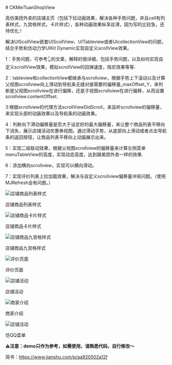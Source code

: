\# CKMeiTuanShopView

高仿美团外卖的店铺主页（包括下拉动画效果，解决各种手势问题，并且cell有列表样式，九宫格样式，卡片样式），各种动画效果纵享丝滑，因为写的比较急，还待优化.!

解决UIScollView嵌套UIScollView、UITableview或者UIcollectionView的问题，结合手势和仿动力学UIKit Dynamic实现自定义scollView效果。

1：手势问题，可参考👆的文章，解释的很详细，包括手势问题，以及如何实现自定义scrollView效果，模拟scrollView的回弹速度，阻尼效果等等.

2：tableview和collectionView都继承与scrollview，根据手势上下滚动以及计算父视图scrollview向上滑动到导航条无缝对接需要的偏移量_maxOffset_Y，来判断是父视图scrollview在进行偏移，还是子视图scrollview在进行偏移，从而设置scrollview.contentOffset.

3:根据scrollview的代理方法scrollViewDidScroll，来监听scrollview的偏移量，来实现头部的动画效果以及导航条的动画效果。

4：判断向下滑动偏移量是否大于设定好的最大偏移量，来让整个商品列表平移向下消失，展示店铺活动优惠券视图。通过滑动手势，从底部向上滑动或者点击导航条的返回按钮，让商品列表平移向上动画展示出来。

5：实现二级联动效果，根据父视图scrollview的偏移量来计算左侧菜单menuTableView的高度，实现动态高度，达到跟美团外卖一样的效果.

6：添加横向scrollview，实现可以横向滑动。

7：实现评价列表上拉加载效果，解决与自定义scrollview偏移量冲突问题。（使用MJRefresh会有问题。）



![店铺商品列表样式](/image/1.png)

店铺商品列表样式

![店铺商品卡片样式](/image/2.png)

店铺商品卡片样式

![店铺商品九宫格样式](/image/3.png)

店铺商品九宫格样式

![评价页面](/image/7.png)

评价页面

![店铺活动](/image/4.png)

店铺活动

![商家介绍](/image/5.png)

商家介绍

![店铺活动](/image/6.png)

仿QQ菜单


**⚠️注意：demo只作为参考，如需使用，请熟悉代码，自行修改～**

简书：https://www.jianshu.com/p/aa920502a12f
